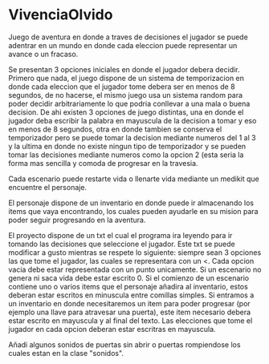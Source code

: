 # VivenciaOlvido

Juego de aventura en donde a traves de decisiones el jugador se puede adentrar en un mundo en donde cada eleccion puede representar un avance o un fracaso.

Se presentan 3 opciones iniciales en donde el jugador debera decidir. Primero que nada, el juego dispone de un sistema de temporizacion en donde cada eleccion que el jugador tome debera ser en menos de 8 segundos, de no hacerse, el mismo juego usa un sistema random para poder decidir arbitrariamente lo que podria conllevar a una mala o buena decision. De ahi existen 3 opciones de juego distintas, una en donde el jugador deba escribir la palabra en mayuscula de la decision a tomar y eso en menos de 8 segundos, otra en donde tambien se conserva el temporizador pero se puede tomar la decision mediante numeros del 1 al 3 y la ultima en donde no existe ningun tipo de temporizador y se pueden tomar las decisiones mediante numeros como la opcion 2 (esta seria la forma mas sencilla y comoda de progresar en la travesia.

Cada escenario puede restarte vida o llenarte vida mediante un medikit que encuentre el personaje. 

El personaje dispone de un inventario en donde puede ir almacenando los items que vaya encontrando, los cuales pueden ayudarle en su mision para poder seguir progresando en la aventura.

El proyecto dispone de un txt el cual el programa ira leyendo para ir tomando las decisiones que seleccione el jugador. Este txt se puede modificar a gusto mientras se respete lo siguiente: siempre sean 3 opciones las que tome el jugador, las cuales se representara con un <. Cada opcion vacia debe estar representada con un punto unicamente. Si un escenario no genera ni saca vida debe estar escrito 0. Si el comienzo de un escenario contiene uno o varios items que el personaje añadira al inventario, estos deberan estar escritos en minuscula entre comillas simples. Si entramos a un inventario en donde necesitaremos un item para poder progresar (por ejemplo una llave para atravesar una puerta), este item necesario debera estar escrito en mayuscula y al final del texto. Las elecciones que tome el jugador en cada opcion deberan estar escritras en mayuscula.

Añadi algunos sonidos de puertas sin abrir o puertas rompiendose los cuales estan en  la clase "sonidos".

